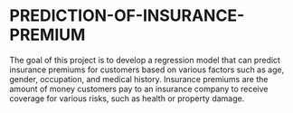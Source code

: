 # PREDICTION-OF-INSURANCE-PREMIUM
 The goal of this project is to develop a regression model that can predict insurance premiums for customers based on various factors such as age, gender, occupation, and medical history. Insurance premiums are the amount of money customers pay to an insurance company to receive coverage for various risks, such as health or property damage.
